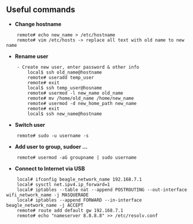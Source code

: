## Useful commands
* **Change hostname**
```
    remote# echo new_name > /etc/hostname
    remote# vim /etc/hosts -> replace all text with old name to new name
```
* **Rename user**
```
    - Create new user, enter password & other info
        local$ ssh old_name@hostname
        remote# useradd temp_user
        remote# exit
        local$ ssh temp_user@hosname
        remote# usermod -l new_name old_name
        remote# mv /home/old_name /home/new_name
        remote# usermod -d new_home_path new_name
        remote# exit
        local$ ssh new_name@hostname
```
* **Switch user**
```
    remote# sudo -u username -s
```
* **Add user to group, sudoer ...**
```
    remote# usermod -aG groupname | sudo username
```
* **Connect to Internet via USB**
```
    local# ifconfig beagle_network_name 192.168.7.1
    local# sysctl net.ipv4.ip_forward=1
    local# iptables --table nat --append POSTROUTING --out-interface wifi_network_name -j MASQUERADE
    local# iptables --append FORWARD --in-interface beagle_network_name -j ACCEPT
    remote# route add default gw 192.168.7.1
    remote# echo "nameserver 8.8.8.8" >> /etc/resolv.conf
```